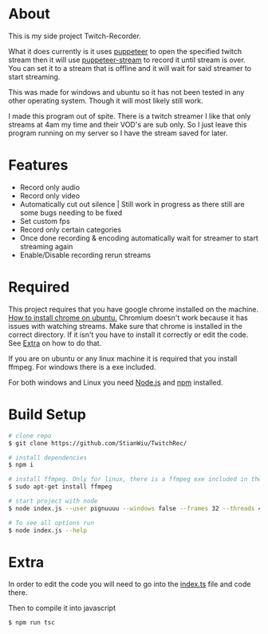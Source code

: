 # About

This is my side project Twitch-Recorder.

What it does currently is it uses [puppeteer](https://github.com/puppeteer/puppeteer) to open the specified twitch stream then it will use [puppeteer-stream](https://github.com/Flam3rboy/puppeteer-stream) to record it until stream is over. You can set it to a stream that is offline and it will wait for said streamer to start streaming.

This was made for windows and ubuntu so it has not been tested in any other operating system. Though it will most likely still work.

I made this program out of spite. There is a twitch streamer I like that only streams at 4am my time and their VOD's are sub only. So I just leave this program running on my server so I have the stream saved for later.

# Features

  - Record only audio
  - Record only video
  - Automatically cut out silence | Still work in progress as there still are some bugs needing to be fixed
  - Set custom fps
  - Record only certain categories
  - Once done recording & encoding automatically wait for streamer to start streaming again
  - Enable/Disable recording rerun streams


# Required

This project requires that you have google chrome installed on the machine. [How to install chrome on ubuntu.](https://askubuntu.com/questions/510056/how-to-install-google-chrome) Chromium doesn't work because it has issues with watching streams. Make sure that chrome is installed in the correct directory. If it isn't you have to install it correctly or edit the code. See [Extra](https://github.com/stianwiu/twitchrec#extra) on how to do that.

If you are on ubuntu or any linux machine it is required that you install ffmpeg. For windows there is a exe included.

For both windows and Linux you need [Node.js](https://nodejs.org/) and [npm](https://nodejs.org/) installed.

# Build Setup

```bash
# clone repo
$ git clone https://github.com/StianWiu/TwitchRec/

# install dependencies
$ npm i

# install ffmpeg. Only for linux, there is a ffmpeg exe included in the repository. Gotten from www.ffmpeg.org/
$ sudo apt-get install ffmpeg

# start project with node
$ node index.js --user pignuuuu --windows false --frames 32 --threads 4

# To see all options run
$ node index.js --help
```

# Extra

In order to edit the code you will need to go into the [index.ts](https://github.com/Pignuuu/twitch-recorder/blob/main/index.ts) file and code there.

Then to compile it into javascript

```bash
$ npm run tsc
```
